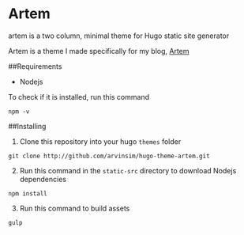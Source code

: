 # Artem

artem is a two column, minimal theme for Hugo static site generator

Artem is a theme I made specifically for my blog, [Artem](http://arvinsim.github.io/artem/)

##Requirements

- Nodejs

To check if it is installed, run this command

    npm -v

##Installing

1. Clone this repository into your hugo `themes` folder
<!-- Comment -->

    git clone http://github.com/arvinsim/hugo-theme-artem.git

2. Run this command in the `static-src` directory to download Nodejs dependencies
<!-- Comment -->

    npm install

3. Run this command to build assets
<!-- Comment -->

    gulp
